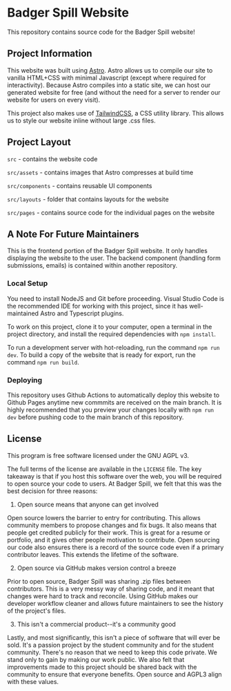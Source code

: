 # Badger Spill Website

This repository contains source code for the Badger Spill website!

## Project Information

This website was built using [Astro](https://astro.build). Astro allows us to compile our site to vanilla HTML+CSS with minimal Javascript (except where required for interactivity). Because Astro compiles into a static site, we can host our generated website for free (and without the need for a server to render our website for users on every visit).

This project also makes use of [TailwindCSS](https://tailwindcss.com), a CSS utility library. This allows us to style our website inline without large .css files.

## Project Layout

``src`` - contains the website code

``src/assets`` - contains images that Astro compresses at build time

``src/components`` - contains reusable UI components

``src/layouts`` - folder that contains layouts for the website

``src/pages`` - contains source code for the individual pages on the website

## A Note For Future Maintainers

This is the frontend portion of the Badger Spill website. It only handles displaying the website to the user. The backend component (handling form submissions, emails) is contained within another repository.

### Local Setup

You need to install NodeJS and Git before proceeding. Visual Studio Code is the recommended IDE for working with this project, since it has well-maintained Astro and Typescript plugins. 

To work on this project, clone it to your computer, open a terminal in the project directory, and install the required dependencies with ```npm install```.

To run a development server with hot-reloading, run the command ```npm run dev```. To build a copy of the website that is ready for export, run the command ```npm run build```.

### Deploying

This repository uses Github Actions to automatically deploy this website to Github Pages anytime new commmits are received on the main branch. It is highly recommended that you preview your changes locally with ```npm run dev``` before pushing code to the main branch of this repository.

## License

This program is free software licensed under the GNU AGPL v3.

The full terms of the license are available in the ``LICENSE`` file. The key takeaway is that if you host this software over the web, you will be required to open source your code to users. At Badger Spill, we felt that this was the best decision for three reasons:

1. Open source means that anyone can get involved

Open source lowers the barrier to entry for contributing. This allows community members to propose changes and fix bugs. It also means that people get credited publicly for their work. This is great for a resume or portfolio, and it gives other people motivation to contribute. Open sourcing our code also ensures there is a record of the source code even if a primary contributor leaves. This extends the lifetime of the software.

2. Open source via GitHub makes version control a breeze

Prior to open source, Badger Spill was sharing .zip files between contributors. This is a very messy way of sharing code, and it meant that changes were hard to track and reconcile. Using GitHub makes our developer workflow cleaner and allows future maintainers to see the history of the project's files.

3. This isn't a commercial product--it's a community good

Lastly, and most significantly, this isn't a piece of software that will ever be sold. It's a passion project by the student community and for the student community. There's no reason that we need to keep this code private. We stand only to gain by making our work public. We also felt that improvements made to this project should be shared back with the community to ensure that everyone benefits. Open source and AGPL3 align with these values.
